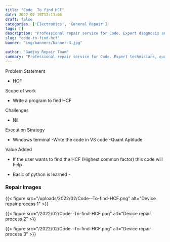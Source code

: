 ```yaml
---
title: "Code  To find HCF"
date: 2022-02-18T12:13:06
draft: false
categories: ['Electronics', 'General Repair']
tags: []
description: "Professional repair service for Code. Expert diagnosis and quality repairs in Bangalore."
slug: "code-to-find-hcf"
banner: "img/banners/banner-4.jpg"

author: "Gadjoy Repair Team"
summary: "Professional repair service for Code. Expert technicians, quality parts, warranty included."
---
```


Problem Statement

- HCF

Scope of work 

- Write a program to find HCF

Challenges

- Nil

Execution Strategy 

- Windows terminal -Write the code in VS code -Quant Aptitude

Value Added 

- If the user wants to find the HCF (Highest common factor) this code will help 

- Basic of python is learned -

### Repair Images

{{< figure src="/uploads/2022/02/Code--To-find-HCF.png" alt="Device repair process 1" >}}

{{< figure src="/2022/02/Code--To-find-HCF.png" alt="Device repair process 2" >}}

{{< figure src="/2022/02/Code--To-find-HCF.png" alt="Device repair process 3" >}}

